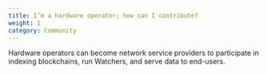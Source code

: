 ```yaml
---
title: I’m a hardware operator; how can I contribute?
weight: 1
category: Community
---
```


Hardware operators can become network service providers to participate in indexing blockchains, run Watchers, and serve data to end-users.
